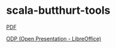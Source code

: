 # scala-butthurt-tools

[PDF](./scala%20butthurt%20tools.pdf)

[ODP (Open Presentation - LibreOffice)](./scala%20butthurt%20tools.odp)

